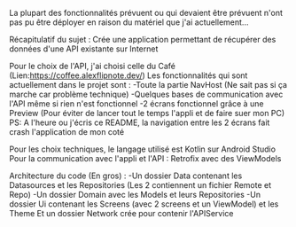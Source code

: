 La plupart des fonctionnalités prévuent ou qui devaient être prévuent n'ont pas pu être déployer en raison du matériel que j'ai actuellement...

Récapitulatif du sujet : Crée une application permettant de récupérer des données d'une API existante sur Internet

Pour le choix de l'API, j'ai choisi celle du Café (Lien:https://coffee.alexflipnote.dev/)
Les fonctionnalités qui sont actuellement dans le projet sont : 
  -Toute la partie NavHost (Ne sait pas si ça marche car problème technique)
  -Quelques bases de communication avec l'API même si rien n'est fonctionnel
  -2 écrans fonctionnel grâce à une Preview (Pour éviter de lancer tout le temps l'appli et de faire suer mon PC)
PS: A l'heure ou j'écris ce README, la navigation entre les 2 écrans fait crash l'application de mon coté

Pour les choix techniques, le langage utilisé est Kotlin sur Android Studio
Pour la communication avec l'appli et l'API : Retrofix avec des ViewModels

Architecture du code (En gros) :
  -Un dossier Data contenant les Datasources et les Repositories (Les 2 contiennent un fichier Remote et Repo)
  -Un dossier Domain avec les Models et leurs Repositories
  -Un dossier Ui contenant les Screens (avec 2 screens et un ViewModel) et les Theme
  Et un dossier Network crée pour contenir l'APIService
